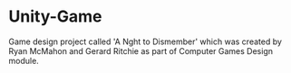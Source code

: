 # Unity-Game
Game design project called 'A Nght to Dismember' which was created by Ryan McMahon and Gerard Ritchie as part of Computer Games Design module.
